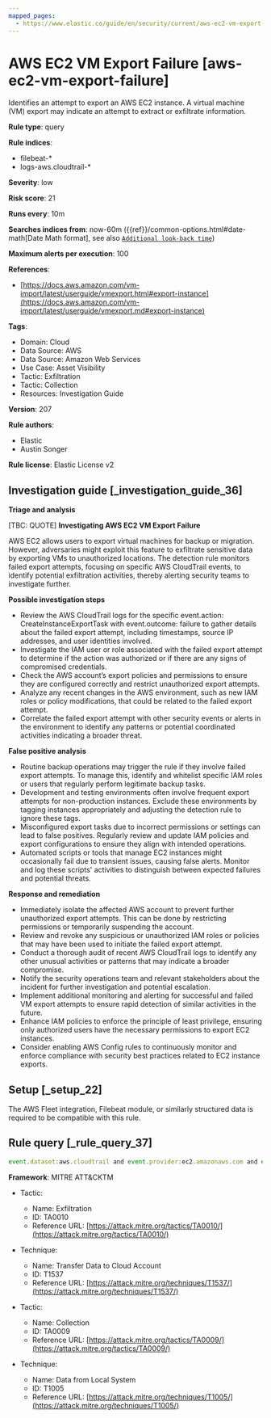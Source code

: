 ```yaml
---
mapped_pages:
  - https://www.elastic.co/guide/en/security/current/aws-ec2-vm-export-failure.html
---
```


# AWS EC2 VM Export Failure [aws-ec2-vm-export-failure]

Identifies an attempt to export an AWS EC2 instance. A virtual machine (VM) export may indicate an attempt to extract or exfiltrate information.

**Rule type**: query

**Rule indices**:

* filebeat-*
* logs-aws.cloudtrail-*

**Severity**: low

**Risk score**: 21

**Runs every**: 10m

**Searches indices from**: now-60m ({{ref}}/common-options.html#date-math[Date Math format], see also [`Additional look-back time`](docs-content://solutions/security/detect-and-alert/create-detection-rule.md#rule-schedule))

**Maximum alerts per execution**: 100

**References**:

* [https://docs.aws.amazon.com/vm-import/latest/userguide/vmexport.html#export-instance](https://docs.aws.amazon.com/vm-import/latest/userguide/vmexport.md#export-instance)

**Tags**:

* Domain: Cloud
* Data Source: AWS
* Data Source: Amazon Web Services
* Use Case: Asset Visibility
* Tactic: Exfiltration
* Tactic: Collection
* Resources: Investigation Guide

**Version**: 207

**Rule authors**:

* Elastic
* Austin Songer

**Rule license**: Elastic License v2

## Investigation guide [_investigation_guide_36]

**Triage and analysis**

[TBC: QUOTE]
**Investigating AWS EC2 VM Export Failure**

AWS EC2 allows users to export virtual machines for backup or migration. However, adversaries might exploit this feature to exfiltrate sensitive data by exporting VMs to unauthorized locations. The detection rule monitors failed export attempts, focusing on specific AWS CloudTrail events, to identify potential exfiltration activities, thereby alerting security teams to investigate further.

**Possible investigation steps**

* Review the AWS CloudTrail logs for the specific event.action: CreateInstanceExportTask with event.outcome: failure to gather details about the failed export attempt, including timestamps, source IP addresses, and user identities involved.
* Investigate the IAM user or role associated with the failed export attempt to determine if the action was authorized or if there are any signs of compromised credentials.
* Check the AWS account’s export policies and permissions to ensure they are configured correctly and restrict unauthorized export attempts.
* Analyze any recent changes in the AWS environment, such as new IAM roles or policy modifications, that could be related to the failed export attempt.
* Correlate the failed export attempt with other security events or alerts in the environment to identify any patterns or potential coordinated activities indicating a broader threat.

**False positive analysis**

* Routine backup operations may trigger the rule if they involve failed export attempts. To manage this, identify and whitelist specific IAM roles or users that regularly perform legitimate backup tasks.
* Development and testing environments often involve frequent export attempts for non-production instances. Exclude these environments by tagging instances appropriately and adjusting the detection rule to ignore these tags.
* Misconfigured export tasks due to incorrect permissions or settings can lead to false positives. Regularly review and update IAM policies and export configurations to ensure they align with intended operations.
* Automated scripts or tools that manage EC2 instances might occasionally fail due to transient issues, causing false alerts. Monitor and log these scripts' activities to distinguish between expected failures and potential threats.

**Response and remediation**

* Immediately isolate the affected AWS account to prevent further unauthorized export attempts. This can be done by restricting permissions or temporarily suspending the account.
* Review and revoke any suspicious or unauthorized IAM roles or policies that may have been used to initiate the failed export attempt.
* Conduct a thorough audit of recent AWS CloudTrail logs to identify any other unusual activities or patterns that may indicate a broader compromise.
* Notify the security operations team and relevant stakeholders about the incident for further investigation and potential escalation.
* Implement additional monitoring and alerting for successful and failed VM export attempts to ensure rapid detection of similar activities in the future.
* Enhance IAM policies to enforce the principle of least privilege, ensuring only authorized users have the necessary permissions to export EC2 instances.
* Consider enabling AWS Config rules to continuously monitor and enforce compliance with security best practices related to EC2 instance exports.


## Setup [_setup_22]

The AWS Fleet integration, Filebeat module, or similarly structured data is required to be compatible with this rule.


## Rule query [_rule_query_37]

```js
event.dataset:aws.cloudtrail and event.provider:ec2.amazonaws.com and event.action:CreateInstanceExportTask and event.outcome:failure
```

**Framework**: MITRE ATT&CKTM

* Tactic:

    * Name: Exfiltration
    * ID: TA0010
    * Reference URL: [https://attack.mitre.org/tactics/TA0010/](https://attack.mitre.org/tactics/TA0010/)

* Technique:

    * Name: Transfer Data to Cloud Account
    * ID: T1537
    * Reference URL: [https://attack.mitre.org/techniques/T1537/](https://attack.mitre.org/techniques/T1537/)

* Tactic:

    * Name: Collection
    * ID: TA0009
    * Reference URL: [https://attack.mitre.org/tactics/TA0009/](https://attack.mitre.org/tactics/TA0009/)

* Technique:

    * Name: Data from Local System
    * ID: T1005
    * Reference URL: [https://attack.mitre.org/techniques/T1005/](https://attack.mitre.org/techniques/T1005/)



